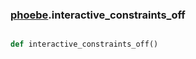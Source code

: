 ### [phoebe](phoebe.md).interactive_constraints_off

```py

def interactive_constraints_off()

```


